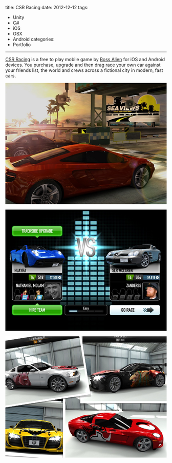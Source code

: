 title: CSR Racing
date: 2012-12-12
tags:
- Unity
- C#
- iOS
- OSX
- Android
categories:
- Portfolio
---

[CSR Racing](https://itunes.apple.com/gb/app/csr-racing/id469369175?mt=8) is a free to play mobile game by [Boss Alien](http://bossalien.com) for iOS and Android devices. You purchase, upgrade and then drag race your own car against your friends list, the world and crews across a fictional city in modern, fast cars.

![](/2012/12/12/CSR-Racing/screen1.jpg)

![](/2012/12/12/CSR-Racing/screen2.jpg)

![](/2012/12/12/CSR-Racing/screen3.jpg)
